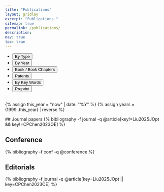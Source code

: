 ```yaml
---
title: "Publications"
layout: gridlay
excerpt: "Publications."
sitemap: true
permalink: /publications/
description:
nav: true
toc: true
---
```


<!-- Navigation Tabs -->
<ul class="nav nav-tabs" style="width:100%; margin: 0 auto;">
<li class="active">
<a data-toggle="tab"><button id="btn_bytype" onclick="ShowOrHide('bytype')">By Type</button></a>
</li>
<li class="">
<a data-toggle="tab"><button id="btn_byyear" onclick="ShowOrHide('byyear')">By Year</button></a>
</li>
<li class="">
<a data-toggle="tab"><button id="btn_bybook" onclick="ShowOrHide('bybook')">Book / Book Chapters</button></a>
</li>
<li class="">
<a data-toggle="tab"><button id="btn_bypatent" onclick="ShowOrHide('bypatent')">Patents</button></a>
</li>
<li class="">
<a data-toggle="tab"><button id="btn_bygroup" onclick="ShowOrHide('bygroup')">By Key Words</button></a>
</li>
<li class="">
<a data-toggle="tab"><button id="btn_inpress" onclick="ShowOrHide('inpress')">Preprint</button></a>
</li>
</ul>

<br>

{% assign this_year = "now" | date: "%Y" %}
{% assign years = (1999..this_year) | reverse %}

<script>var byyeartext = "year"; var bytypetext = "type";</script>

<!-- Display by Year -->
<div id="byyear" style="display:none;">
{% for y in years %}
<h3 id="{{ y }}">{{ y }}</h3>
{% bibliography -f journal -f conf -q @*[year={{ y }}]* %}
{% endfor %}
</div>

<!-- Patents -->
<div id="bypatent" style="display:none;">
{% bibliography -f others -q @patent %}
</div>

<!-- Display by Key Words (with in-page links) -->
<div id="bygroup" style="display:none;">
<strong>All keywords:</strong> \| 
{% assign all_groups = "AI and deep learning, biomedical microscopy, compressed sensing, computational imaging, computational lithography, digital holography, education technology, electronic imaging, eye imaging, lensless imaging, light field, machine vision and automation, magnetic resonance imaging, metasurface, microplastics, neuromorphic imaging, optical coherence tomography, speckle, super-resolution" | split: ", " %}{% for group in all_groups %}<a href="#{{ group | slugify }}">{{ group }}</a> \| {% endfor %}

<br>

{% for group in all_groups %}
<h3 id="{{ group | slugify }}">#{{ group }}</h3>

<h4>Journal Papers</h4>
{% bibliography -f journal -q @article[groups={{ group }}] %}

<h4>Conference Papers</h4>
{% bibliography -f conf -q @conference[groups={{ group }}] %}

<hr> 
<br>
{% endfor %}
</div>

<!-- Books / Book Chapters -->
<div id="bybook" style="display:none;">
{% bibliography -f book -q @book %}
</div>

<!-- Preprints -->
<div id="inpress" style="display:none;">
{% bibliography -f journal -q @misc %}
</div>

<!-- Display by Type (Default) -->
<div id="bytype" style="display:block;">
## Journal papers
{% bibliography -f journal -q @article[key!=Liu2025JOpt && key!=CPChen2023OE] %}

## Conference
{% bibliography -f conf -q @conference %}

## Editorials
{% bibliography -f journal -q @article[key=Liu2025JOpt || key=CPChen2023OE] %}
</div>

<br>
<br>